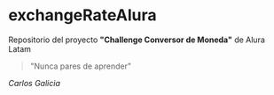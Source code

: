 # exchangeRateAlura
Repositorio del proyecto **"Challenge Conversor de Moneda"** de Alura Latam

> "Nunca pares de aprender"

_Carlos Galicia_
